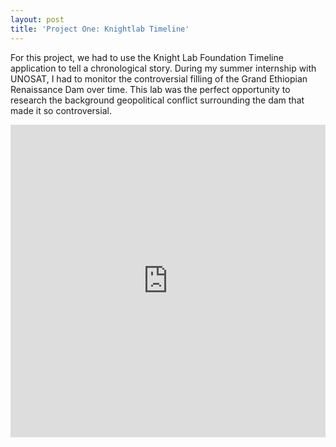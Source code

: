 ```yaml
---
layout: post
title: 'Project One: Knightlab Timeline'
---
```


For this project, we had to use the Knight Lab Foundation Timeline application to tell a chronological story.
During my summer internship with UNOSAT, I had to monitor the controversial filling of the Grand Ethiopian Renaissance Dam over time.
This lab was the perfect opportunity to research the background geopolitical conflict surrounding the dam that made it so controversial.

<iframe src='https://cdn.knightlab.com/libs/timeline3/latest/embed/index.html?source=1GX5jBHICKwmfcRMvFCdVDp17JRfAHpA--tf3s06sMCs&font=Default&lang=en&initial_zoom=2&height=650' width='100%' height='500' webkitallowfullscreen mozallowfullscreen allowfullscreen frameborder='0'></iframe>
